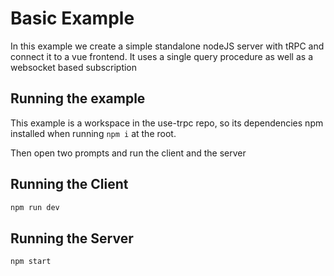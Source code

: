 # Basic Example
In this example we create a simple standalone nodeJS server with tRPC and connect it to a vue frontend. 
It uses a single query procedure as well as a websocket based subscription

## Running the example
This example is a workspace in the use-trpc repo, so its dependencies npm installed when running `npm i` at the root. 

Then open two prompts and run the client and the server

## Running the Client

```bash
npm run dev
```

## Running the Server

```bash
npm start
```
